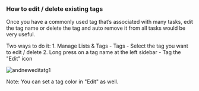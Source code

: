 ### How to edit / delete existing tags

Once you have a commonly used tag that’s associated with many tasks, edit the tag name or delete the tag and auto remove it from all tasks would be very useful.

Two ways to do it: 1. Manage Lists & Tags - Tags - Select the tag you want to edit / delete 2. Long press on a tag name at the left sidebar - Tag the "Edit" icon

![andneweditatg1](../../../images/ticktick-android-app/tags/andnewedittag1.jpg)

Note: You can set a tag color in "Edit" as well.

